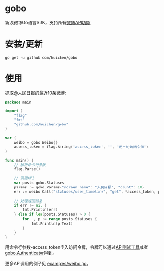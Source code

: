 gobo
====

新浪微博Go语言SDK，支持所有<a href="http://open.weibo.com/wiki/微博API">微博API功能</a>

# 安装/更新

```
go get -u github.com/huichen/gobo
```

# 使用

抓取<a href="http://weibo.com/rmrb">@人民日报</a>的最近10条微博:

```go
package main

import (
	"flag"
	"fmt"
	"github.com/huichen/gobo"
)

var (
	weibo = gobo.Weibo{}
	access_token = flag.String("access_token", "", "用户的访问令牌")
)

func main() {
	// 解析命令行参数
	flag.Parse()

	// 调用API
	var posts gobo.Statuses
	params := gobo.Params{"screen_name": "人民日报", "count": 10}
	err := weibo.Call("statuses/user_timeline", "get", *access_token, params, &posts)
	
	// 处理返回结果
	if err != nil {
		fmt.Println(err)
	} else if len(posts.Statuses) > 0 {
		for _, p := range posts.Statuses {
			fmt.Println(p.Text)
		}
	}
}
```

用命令行参数-access_token传入访问令牌，令牌可以通过<a href="http://open.weibo.com/tools/console">API测试工具</a>或者<a href="https://github.com/huichen/gobo/blob/master/examples/auth.go">gobo.Authenticator</a>得到。

更多API调用的例子见 <a href="https://github.com/huichen/gobo/blob/master/examples/weibo.go">examples/weibo.go</a>。
